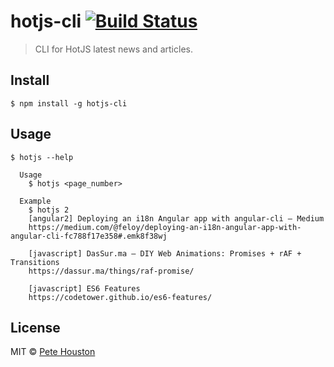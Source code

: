 # hotjs-cli [![Build Status](https://travis-ci.org/petehouston/hotjs-cli.svg?branch=master)](https://travis-ci.org/petehouston/hotjs-cli)

> CLI for HotJS latest news and articles.


## Install

```
$ npm install -g hotjs-cli
```


## Usage

```
$ hotjs --help

  Usage
    $ hotjs <page_number>

  Example
    $ hotjs 2
    [angular2] Deploying an i18n Angular app with angular-cli – Medium
    https://medium.com/@feloy/deploying-an-i18n-angular-app-with-angular-cli-fc788f17e358#.emk8f38wj

    [javascript] DasSur.ma – DIY Web Animations: Promises + rAF + Transitions
    https://dassur.ma/things/raf-promise/

    [javascript] ES6 Features
    https://codetower.github.io/es6-features/
```

## License

MIT © [Pete Houston](https://petehouston.com)
